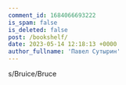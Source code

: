 ```yaml
---
comment_id: 1684066693222
is_spam: false
is_deleted: false
post: /bookshelf/
date: 2023-05-14 12:18:13 +0000
author_fullname: 'Павел Сутырин'
---
```


s/Bruice/Bruce
